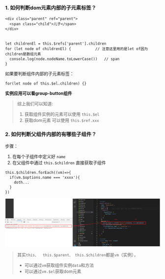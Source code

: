 ### 1. 如何判断dom元素内部的子元素标签？
```
<div class="parent" ref="parent">
  <span class="child">儿子</span>
</div>


let childrenEl = this.$refs['parent'].children
for (let node of childrenEl) {           // 注意这里用的是let of因为children是数组元素
  console.log(node.nodeName.toLowerCase())   // span
}

```

如果要判断组件内部的子元素标签：
```
for(let node of this.$el.children) {}
```

**实例应用可以看group-button组件**

> 综上我们可以知道: 
> 1. 获取组件实例的元素可以使用 `this.$el`
> 2. 获取dom元素 可以使用 `this.$ref.xxx`

### 2. 如何判断父组件内部的有哪些子组件？
步骤： 
1. 在每个子组件中定义好 `name`
2. 在父组件中通过 `this.$children` 直接获取子组件
```
this.$children.forEach((vm)=>{
  if(vm.$options.name === 'xxxx'){
    doth...
  }
})
```
![1vue的dom和vm](./1vue的dom和vm.png)
> 其实`this、  this.$parent、 this.$children`都是`vm`（实例），
> - 可以通过`vm`获取组件实例`data`和方法
> - 可以通过`vm.$el`获取dom元素



